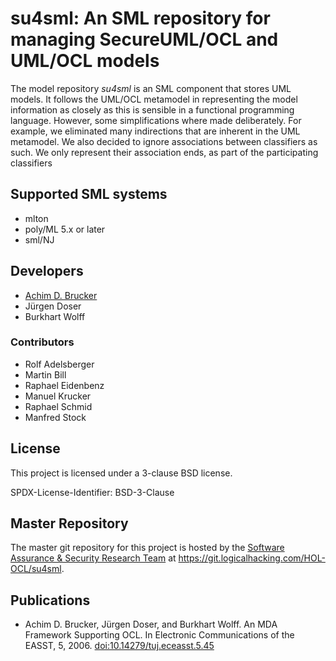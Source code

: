 # su4sml: An SML repository for managing SecureUML/OCL and UML/OCL models

The model repository *su4sml* is an SML component that stores UML
models.  It follows the UML/OCL metamodel in representing the model
information as closely as this is sensible in a functional programming
language. However, some simplifications where made deliberately. For
example, we eliminated many indirections that are inherent in the UML
metamodel. We also decided to ignore associations between classifiers
as such. We only represent their association ends, as part of the
participating classifiers

## Supported SML systems
* mlton 
* poly/ML 5.x or later
* sml/NJ

## Developers 
* [Achim D. Brucker](http://www.brucker.ch/)
* Jürgen Doser
* Burkhart Wolff

### Contributors
* Rolf Adelsberger
* Martin Bill
* Raphael Eidenbenz
* Manuel Krucker
* Raphael Schmid
* Manfred Stock

## License
This project is licensed under a 3-clause BSD license.

SPDX-License-Identifier: BSD-3-Clause

## Master Repository

The master git repository for this project is hosted by the [Software
Assurance & Security Research Team](https://logicalhacking.com) at
<https://git.logicalhacking.com/HOL-OCL/su4sml>.

## Publications
* Achim D. Brucker, Jürgen Doser, and Burkhart Wolff. An MDA Framework Supporting 
  OCL. In Electronic Communications of the EASST, 5, 2006.
  [doi:10.14279/tuj.eceasst.5.45](http://dx.doi.org/10.14279/tuj.eceasst.5.45)
